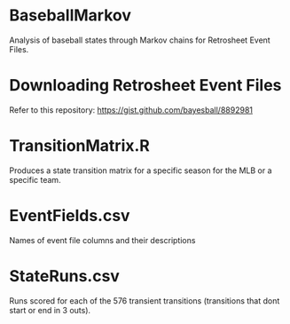 # BaseballMarkov
Analysis of baseball states through Markov chains for Retrosheet Event Files.

Downloading Retrosheet Event Files
===========================
Refer to this repository: https://gist.github.com/bayesball/8892981

TransitionMatrix.R
=====================
Produces a state transition matrix for a specific season for the MLB or a specific team.

EventFields.csv
================
Names of event file columns and their descriptions

StateRuns.csv
================
Runs scored for each of the 576 transient transitions (transitions that dont start or end in 3 outs).
